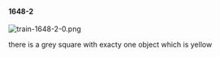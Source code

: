 #### 1648-2
![train-1648-2-0.png](https://github.com/lil-lab/nlvr/raw/master/nlvr/train/images/18/train-1648-2-0.png "train-1648-2-0.png")

there is a grey square with exacty one object which is yellow